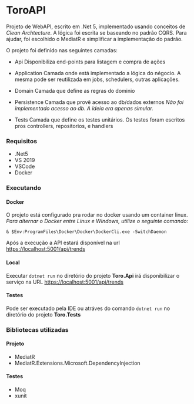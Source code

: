 # ToroAPI


Projeto de WebAPI, escrito em .Net 5, implementado usando conceitos de _Clean Archtecture_. A lógica foi escrita se baseando no padrão CQRS.
Para ajudar, foi escolhido o MediatR e simplificar a implementação do padrão.

O projeto foi definido nas seguintes camadas:

- Api
  Disponibiliza end-points para listagem e compra de ações

- Application
  Camada onde está implementado a lógica do négocio. A mesma pode ser reutilizada em jobs, schedulers, outras aplicações.

- Domain
   Camada que define as regras do dominio
- Persistence
  Camada que provê acesso ao db/dados externos
  _Não foi implementado acesso ao db. A ideia era apenas simular._ 
- Tests
  Camada que define os testes unitários.
  Os testes foram escritos pros controllers, repositorios, e handlers

### Requisitos
- .Net5
- VS 2019
- VSCode
- Docker

### Executando

#### Docker
O projeto está configurado pra rodar no docker usando um container linux.
_Para alternar o Docker entre Linux e Windows, utilize o seguinte comando:_
    
    & $Env:ProgramFiles\Docker\Docker\DockerCli.exe -SwitchDaemon

Após a execução a API estará disponível na url [https://localhost:5001/api/trends](https://localhost:5001/api/trends)


#### Local

Executar ``dotnet run`` no diretório do projeto **Toro.Api** irá disponibilizar o serviço na URL [https://localhost:5001/api/trends](https://localhost:5001/api/trends)

#### Testes

Pode ser executado pela IDE ou atráves do comando ``dotnet run`` no diretório do projeto **Toro.Tests**

### Bibliotecas utilizadas


#### Projeto
- MediatR
- MediatR.Extensions.Microsoft.DependencyInjection

#### Testes
- Moq
- xunit
  